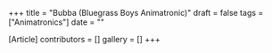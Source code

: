 +++
title = "Bubba (Bluegrass Boys Animatronic)"
draft = false
tags = ["Animatronics"]
date = ""

[Article]
contributors = []
gallery = []
+++